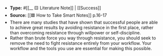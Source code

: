 - **Type:** #[[__ 🟨 Literature Note]] | [[Success]]
- **Source:** [[🟦 How to Take Smart Notes]] p.16-17
- There are many studies that have shown that successful people are able to achieve great results by avoiding resistance in the first place, rather than overcoming resistance through willpower or self-discipline.
- Rather than brute force you way through resistance, you should seek to remove the need to fight resistance entirely from your workflow. Your workflow and the tools you use are essential for making this possible. 
